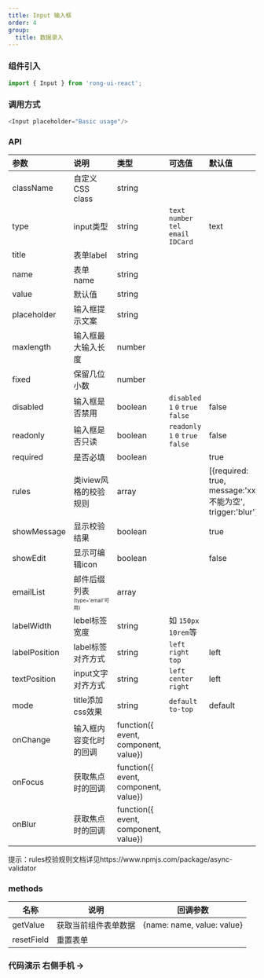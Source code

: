 ```yaml
---
title: Input 输入框
order: 4
group:
  title: 数据录入
---
```



### 组件引入
```js
import { Input } from 'rong-ui-react';
```

### 调用方式
```js
<Input placeholder="Basic usage"/>
```

### API

| 参数      | 说明    | 类型      | 可选值       | 默认值   |
|:--------|:--------|:--------|:--------|:--------|
| className | 自定义 CSS class | string | | |
| type | input类型 | string | `text` `number` `tel` `email` `IDCard` | text |
| title | 表单label | string | | |
| name | 表单name | string | | |
| value | 默认值 | string | | |
| placeholder | 输入框提示文案 | string | | |
| maxlength | 输入框最大输入长度 | number | | |
| fixed | 保留几位小数 | number | | |
| disabled | 输入框是否禁用 | boolean| `disabled` `1` `0` `true` `false` | false |
| readonly | 输入框是否只读 | boolean | `readonly` `1` `0` `true` `false` | false |
| required | 是否必填 | boolean | | true |
| rules | 类iview风格的校验规则 | array | | [{required: true, message:'xxx不能为空', trigger:'blur'}] |
| showMessage | 显示校验结果 | boolean | | true |
| showEdit | 显示可编辑icon | boolean | | false |
| emailList | 邮件后缀列表<br/><font size=1>(type='email'可用)</font> | array | | |
| labelWidth | lebel标签宽度 | string | 如 `150px` `10rem`等 ||
| labelPosition | label标签对齐方式 | string | `left` `right` `top`  | left |
| textPosition | input文字对齐方式 | string | `left` `center` `right`  | left |
| mode | title添加css效果 | string | `default` `to-top` | default |
| onChange | 输入框内容变化时的回调 | function({ event, component, value}) | | |
| onFocus | 获取焦点时的回调 | function({ event, component, value}) | | |
| onBlur | 获取焦点时的回调 | function({ event, component, value}) | | |


<Alert>
  <p>提示：rules校验规则文档详见https://www.npmjs.com/package/async-validator</p>
</Alert>


### methods
| 名称      | 说明    | 回调参数      |
|---------- |-------- |---------- |
| getValue | 获取当前组件表单数据 | {name: name, value: value} |
| resetField | 重置表单 | |


### 代码演示 <Badge> 右侧手机 → </Badge>
<code src="./demo.jsx"></code>
